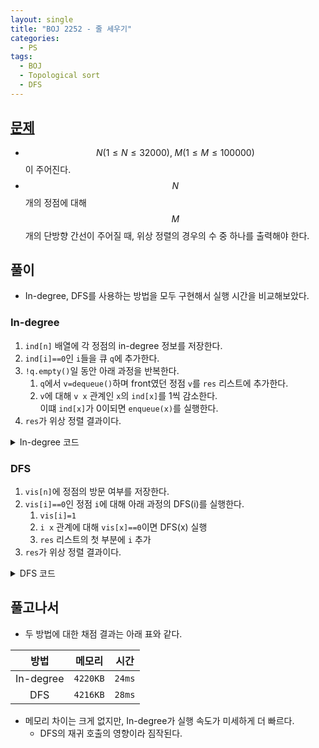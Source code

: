 ```yaml
---
layout: single
title: "BOJ 2252 - 줄 세우기"
categories:
  - PS
tags:
  - BOJ
  - Topological sort
  - DFS
---
```


## <a href="https://www.acmicpc.net/problem/2252" target="_blank">문제</a>

- $$N(1 \le N \le 32000),\; M(1\le M \le 100000)$$이 주어진다.
- $$N$$개의 정점에 대해 $$M$$ 개의 단방향 간선이 주어질 때, 위상 정렬의 경우의 수 중 하나를 출력해야 한다.

## 풀이

- In-degree, DFS를 사용하는 방법을 모두 구현해서 실행 시간을 비교해보았다.

### In-degree
1. `ind[n]` 배열에 각 정점의 in-degree 정보를 저장한다.
2. `ind[i]==0`인 `i`들을 큐 `q`에 추가한다.
3. `!q.empty()`일 동안 아래 과정을 반복한다.
   1. `q`에서 `v=dequeue()`하며 front였던 정점 `v`를 `res` 리스트에 추가한다.
   2. `v`에 대해 `v x` 관계인 `x`의 `ind[x]`를 1씩 감소한다.  
   이떄 `ind[x]`가 0이되면 `enqueue(x)`를 실행한다.
4. `res`가 위상 정렬 결과이다.

<details markdown="1">
<summary>In-degree 코드</summary>

```cpp
#include <iostream>
#include <queue>
#include <vector>
#define v vector

using namespace std;
using vi = vector<int>;

// in-degree
int main() {
    ios_base::sync_with_stdio(false);
    cin.tie(NULL);
    int n, m;
    cin >> n >> m;
    vi ind(n, 0), ans;
    v<vi> adj(n, vi(0));
    queue<int> q;
    for (int i = 0; i < m; i++) {
        int s, e;
        cin >> s >> e;
        s--, e--;
        adj[s].push_back(e);
        ind[e]++;
    }
    for (int i = 0; i < n; i++) {
        if (ind[i] == 0) {
            q.push(i);
        }
    }
    while (!q.empty()) {
        int cur = q.front();
        q.pop();
        ans.push_back(cur + 1);
        for (int i = 0; i < adj[cur].size(); i++) {
            int nv = adj[cur][i];
            ind[nv]--;
            if (ind[nv] == 0) {
                q.push(nv);
            }
        }
    }
    for (int i = 0; i < ans.size(); i++) {
        cout << ans[i] << ' ';
    }
    return 0;
}
```

</details>

### DFS
1. `vis[n]`에 정점의 방문 여부를 저장한다.
2. `vis[i]==0`인 정점 `i`에 대해 아래 과정의 DFS(i)를 실행한다.
   1. `vis[i]=1`
   2. `i x` 관계에 대해 `vis[x]==0`이면 DFS(x) 실행
   3. `res` 리스트의 첫 부분에 `i` 추가
3. `res`가 위상 정렬 결과이다.

<details markdown="1">
<summary>DFS 코드</summary>

```cpp
#include <algorithm>
#include <iostream>
#include <vector>
#define v vector

using namespace std;
using vi = vector<int>;

// DFS
int tpsort(v<vi> &adj, vi &vis, int v, vi &tv) {
    vis[v] = 1;
    for (int i = 0; i < adj[v].size(); i++) {
        int nv = adj[v][i];
        if (vis[nv] == 0)
            tpsort(adj, vis, nv, tv);
    }
    tv.push_back(v);
    return 0;
}

int main() {
    ios_base::sync_with_stdio(false);
    cin.tie(NULL);
    int n, m;
    cin >> n >> m;
    vi vis(n, 0), ans;
    v<vi> adj(n, vi(0));
    for (int i = 0; i < m; i++) {
        int t1, t2;
        cin >> t1 >> t2;
        adj[t1 - 1].push_back(t2 - 1);
    }
    for (int i = 0; i < n; i++) {
        if (vis[i] == 0) {
            tpsort(adj, vis, i, ans);
        }
    }
    reverse(ans.begin(), ans.end());
    for (int i = 0; i < ans.size(); i++)
        cout << ans[i] + 1 << ' ';
    return 0;
}
```

</details>

## 풀고나서
- 두 방법에 대한 채점 결과는 아래 표와 같다.

|   방법    | 메모리   | 시간   |
| :-------: | -------- | ------ |
| In-degree | `4220KB` | `24ms` |
|    DFS    | `4216KB` | `28ms` |

- 메모리 차이는 크게 없지만, In-degree가 실행 속도가 미세하게 더 빠르다.
  - DFS의 재귀 호출의 영향이라 짐작된다.